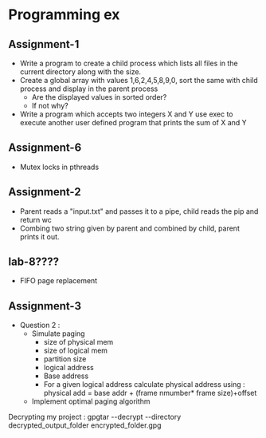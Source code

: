 # Programming ex

## Assignment-1

- Write a program to create a child process which lists all files in the current directory along with the size.
- Create a global array with values 1,6,2,4,5,8,9,0, sort the same with child process and display in the parent process
  - Are the displayed values in sorted order?
  - If not why?
- Write a program which accepts two integers X and Y use exec to execute another user defined program that prints the sum of X and Y

## Assignment-6 

- Mutex locks in pthreads


## Assignment-2 
- Parent reads a "input.txt" and passes it to a pipe, child reads the pip and return wc 
- Combing two string given by parent and combined by child, parent prints it out.

## lab-8???? 
- FIFO page replacement

## Assignment-3 
- Question 2 : 
  - Simulate paging 
    - size of physical mem
    - size of logical mem
    - partition size 
    - logical address 
    - Base address 
    - For a given logical address calculate physical address using : physical add = base addr + (frame nmumber* frame size)+offset 
  - Implement optimal paging algorithm



Decrypting my project :   gpgtar --decrypt --directory decrypted_output_folder encrypted_folder.gpg
